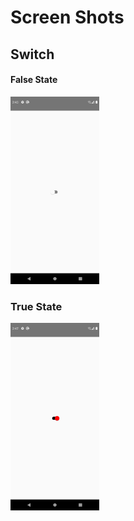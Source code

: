 # Screen Shots

## Switch

#### False State
<img src="https://github.com/ArunKumarVallal99/UserInterface/blob/Switch/ScreenShots/Screenshot_1606295637.png" height="300">

### True State
<img src="https://github.com/ArunKumarVallal99/UserInterface/blob/Switch/ScreenShots/Screenshot_1606295843.png" height="300">